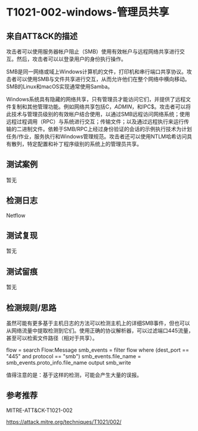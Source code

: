 # T1021-002-windows-管理员共享

## 来自ATT&CK的描述

攻击者可以使用服务器帐户阻止（SMB）使用有效帐户与远程网络共享进行交互。然后，攻击者可以以登录用户的身份执行操作。

SMB是同一网络或域上Windows计算机的文件，打印机和串行端口共享协议。攻击者可以使用SMB与文件共享进行交互，从而允许他们在整个网络中横向移动。SMB的Linux和macOS实现通常使用Samba。

Windows系统具有隐藏的网络共享，只有管理员才能访问它们，并提供了远程文件复制和其他管理功能。例如网络共享包括C$，ADMIN$，和IPC$。攻击者可以将此技术与管理员级别的有效帐户结合使用，以通过SMB远程访问网络系统；使用远程过程调用（RPC）与系统进行交互；传输文件；以及通过远程执行来运行传输的二进制文件。依赖于SMB/RPC上经过身份验证的会话的示例执行技术为计划任务/作业，服务执行和Windows管理规范。攻击者还可以使用NTLM哈希访问具有散列，特定配置和补丁程序级别的系统上的管理员共享。

## 测试案例

暂无

## 检测日志

Netflow

## 测试复现

暂无

## 测试留痕

暂无

## 检测规则/思路

虽然可能有更多基于主机日志的方法可以检测主机上的详细SMB事件，但也可以从网络流量中提取检测到它们。使用正确的协议解析器，可以过滤端口445流量，甚至可以检索文件路径（相对于共享）。

flow = search Flow:Message
smb_events = filter flow where (dest_port == "445" and protocol == "smb")
smb_events.file_name = smb_events.proto_info.file_name
output smb_write

值得注意的是：基于这样的检测，可能会产生大量的误报。

## 参考推荐

MITRE-ATT&CK-T1021-002

<https://attack.mitre.org/techniques/T1021/002/>
